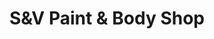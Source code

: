 ---
title: "S&V Paint & Body Shop"
url: /lufkin/sundv-paint-und-body-shop-east-denman-avenue/
shop: Autowerkstatt
---